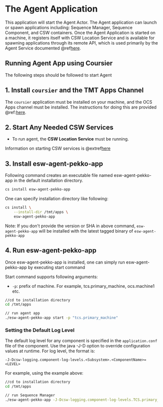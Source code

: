 # The Agent Application

This application will start the Agent Actor. The Agent application can launch or spawn applications including: Sequence Manager,
Sequence Component, and CSW containers. Once the Agent Application is started on a machine, it registers itself with CSW
Location Service and is available for spawning applications through its remote API, which is used primarily by the
Agent Service documented @ref[here](agent-service-app.md).

## Running Agent App using Coursier

The following steps should be followed to start Agent

## 1. Install `coursier` and the TMT Apps Channel

The `coursier` application must be installed on your machine, and the OCS Apps channel must be installed.
The instructions for doing this are provided @ref:[here](getting-apps.md).


## 2. Start Any Needed CSW Services

* To run agent, the **CSW Location Service** must be running.

Information on starting CSW services is @extref[here](csw:commons/apps)

## 3. Install esw-agent-pekko-app

Following command creates an executable file named esw-agent-pekko-app in the default installation directory.

```bash
cs install esw-agent-pekko-app
```

One can specify installation directory like following:

```bash
cs install \
    --install-dir /tmt/apps \
    esw-agent-pekko-app
```
Note: If you don't provide the version or SHA in above command, `esw-agent-pekko-app` will be installed with the latest tagged binary of `esw-agent-pekko-app`

## 4. Run esw-agent-pekko-app

Once esw-agent-pekko-app is installed, one can simply run esw-agent-pekko-app by executing start command

Start command supports following arguments:

- `-p`: prefix of machine. For example, tcs.primary_machine, ocs.machine1 etc.

```bash
//cd to installation directory
cd /tmt/apps

// run agent app
./esw-agent-pekko-app start -p "tcs.primary_machine"
```

### Setting the Default Log Level

The default log level for any component is specified in the `application.conf` file of the component.
Use the java -J-D option to override configuration values at runtime.  For log level, the format is:

```
-J-Dcsw-logging.component-log-levels.<Subsystem>.<ComponentName>=<LEVEL>
```

For example, using the example above:

```bash
//cd to installation directory
cd /tmt/apps

// run Sequence Manager
./esw-agent-pekko-app -J-Dcsw-logging.component-log-levels.TCS.primary_machine=TRACE start -p "tcs.primary_machine"
```
